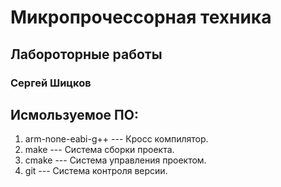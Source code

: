 # Микропрочессорная техника
## Лабороторные работы

### Сергей Шицков  
## Исмользуемое ПО:
1. arm-none-eabi-g++ --- Кросс компилятор. 
1. make --- Система сборки проекта.
1. cmake --- Система управления проектом.
1. git --- Система контроля версии.